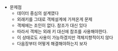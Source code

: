 * 문제점
    - 데이터 중심의 설계였다
    - 외래키를 그대로 객체설계에 가져온게 문제
    - 객체에는 조인이 없다. 참조가 대신 있다
    - 따라서 객체는 외래 키 대신에 참조를 사용해야한다.
    - 이 상태로도 사용이 가능하겠지만 객체지향적이지 않다
    - 다음장부터 어떻게 해결해야하는지 보자

